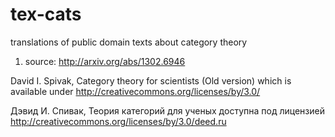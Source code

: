 # tex-cats
translations of public domain texts about category theory

1. source: http://arxiv.org/abs/1302.6946

David I. Spivak, Category theory for scientists (Old version)
which is available under http://creativecommons.org/licenses/by/3.0/

Дэвид И. Спивак, Теория категорий для ученых
доступна под лицензией http://creativecommons.org/licenses/by/3.0/deed.ru

